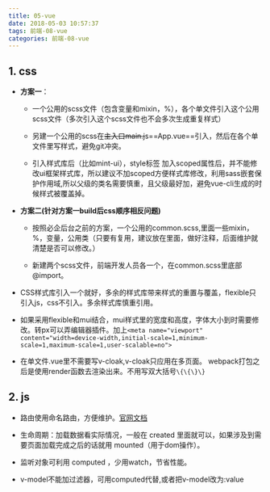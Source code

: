 ```yaml
---
title: 05-vue
date: 2018-05-03 10:57:37
tags: 前端-08-vue
categories: 前端-08-vue
---
```


## 1. css

-  **方案一**：
    - 一个公用的scss文件（包含变量和mixin，%），各个单文件引入这个公用scss文件（多次引入这个scss文件也不会多次生成重复样式）
    - 另建一个公用的scss在~~主入口main.j~~s==App.vue==引入，然后在各个单文件里写样式，避免git冲突。

    -  引入样式库后（比如mint-ui），style标签 加入scoped属性后，并不能修改ui框架样式库，所以建议不加scoped方便样式库修改，利用sass嵌套保护作用域,所以父级的类名需要慎重，且父级最好加，避免vue-cli生成的时候样式被覆盖掉。

- **方案二(针对方案一build后css顺序相反问题)**

    - 按照必企后台之前的方案，一个公用的common.scss,里面一些mixin，%，变量，公用类（只要有复用，建议放在里面，做好注释，后面维护就清楚是否可以修改。）
    
    - 新建两个scss文件，前端开发人员各一个，在common.scss里底部@import。

- CSS样式库引入一个就好，多余的样式库带来样式的重置与覆盖，flexible只引入js，css不引入。多余样式库慎重引用。

- 如果采用flexible和mui结合，mui样式里的宽度和高度，字体大小到时需要修改。转px可以弄编辑器插件。加上`<meta name="viewport" content="width=device-width,initial-scale=1,minimum-scale=1,maximum-scale=1,user-scalable=no">`

- 在单文件.vue里不需要写v-cloak,v-cloak只应用在多页面。 webpack打包之后是使用render函数去渲染出来。不用写双大括号`\{\{\}\}`

## 2. js

- 路由使用命名路由，方便维护。[官网文档](https://router.vuejs.org/zh-cn/essentials/named-routes.html)

- 生命周期：加载数据看实际情况，一般在 created 里面就可以，如果涉及到需要页面加载完成之后的话就用 mounted（用于dom操作）。

- 监听对象可利用 computed ，少用watch，节省性能。

- v-model不能加过滤器，可用computed代替,或者把v-model改为:value
